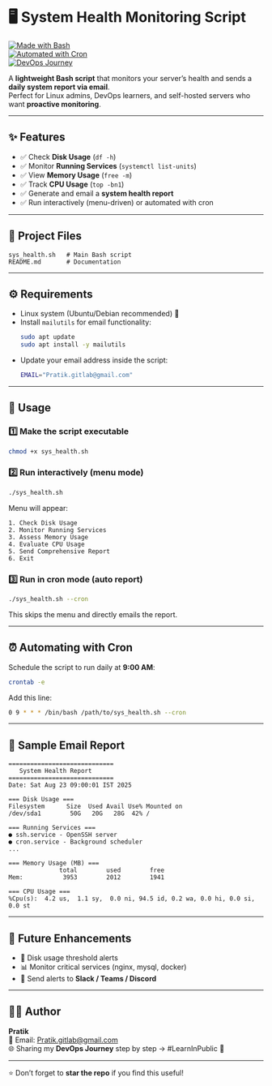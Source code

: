 # 🖥️ System Health Monitoring Script  

[![Made with Bash](https://img.shields.io/badge/Made%20with-Bash-1f425f.svg)](https://www.gnu.org/software/bash/)  
[![Automated with Cron](https://img.shields.io/badge/Automated-Cron%20Job-blue.svg)](https://en.wikipedia.org/wiki/Cron)  
[![DevOps Journey](https://img.shields.io/badge/DevOps-LearnInPublic-success)](https://linkedin.com)  

A **lightweight Bash script** that monitors your server’s health and sends a **daily system report via email**.  
Perfect for Linux admins, DevOps learners, and self-hosted servers who want **proactive monitoring**.  

---

## ✨ Features
- ✅ Check **Disk Usage** (`df -h`)  
- ✅ Monitor **Running Services** (`systemctl list-units`)  
- ✅ View **Memory Usage** (`free -m`)  
- ✅ Track **CPU Usage** (`top -bn1`)  
- ✅ Generate and email a **system health report**  
- ✅ Run interactively (menu-driven) or automated with cron  

---

## 📂 Project Files
```
sys_health.sh   # Main Bash script
README.md       # Documentation
```

---

## ⚙️ Requirements
- Linux system (Ubuntu/Debian recommended) 🐧  
- Install `mailutils` for email functionality:  
  ```bash
  sudo apt update
  sudo apt install -y mailutils
  ```
- Update your email address inside the script:  
  ```bash
  EMAIL="Pratik.gitlab@gmail.com"
  ```

---

## 🚀 Usage

### 1️⃣ Make the script executable
```bash
chmod +x sys_health.sh
```

### 2️⃣ Run interactively (menu mode)
```bash
./sys_health.sh
```
Menu will appear:
```
1. Check Disk Usage
2. Monitor Running Services
3. Assess Memory Usage
4. Evaluate CPU Usage
5. Send Comprehensive Report
6. Exit
```

### 3️⃣ Run in cron mode (auto report)
```bash
./sys_health.sh --cron
```
This skips the menu and directly emails the report.

---

## ⏰ Automating with Cron
Schedule the script to run daily at **9:00 AM**:

```bash
crontab -e
```

Add this line:
```bash
0 9 * * * /bin/bash /path/to/sys_health.sh --cron
```

---

## 📧 Sample Email Report
```
=============================
   System Health Report
=============================
Date: Sat Aug 23 09:00:01 IST 2025

=== Disk Usage ===
Filesystem      Size  Used Avail Use% Mounted on
/dev/sda1        50G   20G   28G  42% /

=== Running Services ===
● ssh.service - OpenSSH server
● cron.service - Background scheduler
...

=== Memory Usage (MB) ===
              total        used        free
Mem:           3953        2012        1941

=== CPU Usage ===
%Cpu(s):  4.2 us,  1.1 sy,  0.0 ni, 94.5 id, 0.2 wa, 0.0 hi, 0.0 si, 0.0 st
```

---

## 🔮 Future Enhancements
- 🚨 Disk usage threshold alerts  
- 📊 Monitor critical services (nginx, mysql, docker)  
- 🔔 Send alerts to **Slack / Teams / Discord**  

---

## 👨‍💻 Author
**Pratik**  
📧 Email: [Pratik.gitlab@gmail.com](mailto:Pratik.gitlab@gmail.com)  
🌐 Sharing my **DevOps Journey** step by step → #LearnInPublic 🚀  

---

⭐ Don’t forget to **star the repo** if you find this useful!  
